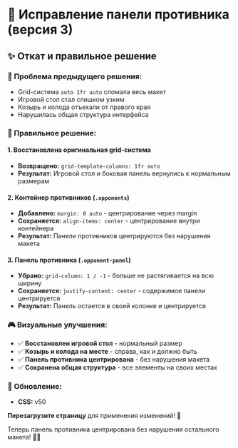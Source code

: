 # 🤖 Исправление панели противника (версия 3)

## ✨ Откат и правильное решение

### 🚨 Проблема предыдущего решения:
- Grid-система `auto 1fr auto` сломала весь макет
- Игровой стол стал слишком узким
- Козырь и колода отъехали от правого края
- Нарушилась общая структура интерфейса

### 🔧 Правильное решение:

#### 1. **Восстановлена оригинальная grid-система**
- **Возвращено:** `grid-template-columns: 1fr auto` 
- **Результат:** Игровой стол и боковая панель вернулись к нормальным размерам

#### 2. **Контейнер противников (`.opponents`)**
- **Добавлено:** `margin: 0 auto` - центрирование через margin
- **Сохраняется:** `align-items: center` - центрирование внутри контейнера
- **Результат:** Панели противников центрируются без нарушения макета

#### 3. **Панель противника (`.opponent-panel`)**
- **Убрано:** `grid-column: 1 / -1` - больше не растягивается на всю ширину
- **Сохраняется:** `justify-content: center` - содержимое панели центрируется
- **Результат:** Панель остается в своей колонке и центрируется

### 🎮 Визуальные улучшения:
- ✅ **Восстановлен игровой стол** - нормальный размер
- ✅ **Козырь и колода на месте** - справа, как и должно быть
- ✅ **Панель противника центрирована** - без нарушения макета
- ✅ **Сохранена общая структура** - все элементы на своих местах

### 🔄 Обновление:
- **CSS:** v50

**Перезагрузите страницу** для применения изменений! 🚀

Теперь панель противника центрирована без нарушения остального макета! 🤖✨

